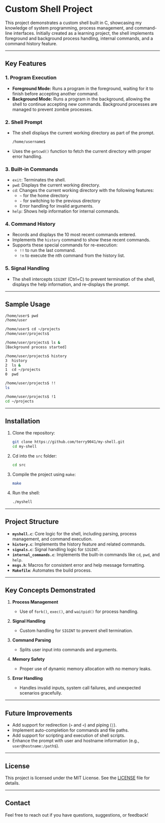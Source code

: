 # Custom Shell Project  

This project demonstrates a custom shell built in C, showcasing my knowledge of system programming, process management, and command-line interfaces. Initially created as a learning project, the shell implements foreground and background process handling, internal commands, and a command history feature.

---

## Key Features  

### **1. Program Execution**
- **Foreground Mode:** Runs a program in the foreground, waiting for it to finish before accepting another command.  
- **Background Mode:** Runs a program in the background, allowing the shell to continue accepting new commands. Background processes are managed to prevent zombie processes.

### **2. Shell Prompt**
- The shell displays the current working directory as part of the prompt.
  ```bash
  /home/username$
  ```
- Uses the `getcwd()` function to fetch the current directory with proper error handling.

### **3. Built-in Commands**
- `exit`: Terminates the shell.  
- `pwd`: Displays the current working directory.  
- `cd`: Changes the current working directory with the following features:  
  - `~` for the home directory  
  - `-` for switching to the previous directory  
  - Error handling for invalid arguments.  
- `help`: Shows help information for internal commands.  

### **4. Command History**
- Records and displays the 10 most recent commands entered.  
- Implements the `history` command to show these recent commands.  
- Supports these special commands for re-execution:  
  - `!!` to run the last command.  
  - `!n` to execute the nth command from the history list.  

### **5. Signal Handling**
- The shell intercepts `SIGINT` (Ctrl+C) to prevent termination of the shell, displays the help information, and re-displays the prompt.

---

## Sample Usage  

```bash
/home/user$ pwd
/home/user

/home/user$ cd ~/projects
/home/user/projects$

/home/user/projects$ ls &
[Background process started]

/home/user/projects$ history
3  history
2  ls &
1  cd ~/projects
0  pwd

/home/user/projects$ !!  
ls

/home/user/projects$ !1  
cd ~/projects
```

---

## Installation  

1. Clone the repository:  
   ```bash
   git clone https://github.com/terry9041/my-shell.git
   cd my-shell
   ```  

2. Cd into the `src` folder:  
   ```bash
   cd src
   ``` 

3. Compile the project using `make`:  
   ```bash
   make
   ```  
4. Run the shell:  
   ```bash
   ./myshell
   ```  

---

## Project Structure  

- **`myshell.c`**: Core logic for the shell, including parsing, process management, and command execution.  
- **`history.c`**: Implements the history feature and related commands.  
- **`signals.c`**: Signal handling logic for `SIGINT`.  
- **`internal_commands.c`**: Implements the built-in commands like `cd`, `pwd`, and `help`.  
- **`msgs.h`**: Macros for consistent error and help message formatting.  
- **`Makefile`**: Automates the build process.  

---

## Key Concepts Demonstrated  

1. **Process Management**  
   - Use of `fork()`, `exec()`, and `waitpid()` for process handling.  

2. **Signal Handling**  
   - Custom handling for `SIGINT` to prevent shell termination.  

3. **Command Parsing**  
   - Splits user input into commands and arguments.  

4. **Memory Safety**  
   - Proper use of dynamic memory allocation with no memory leaks.  

5. **Error Handling**  
   - Handles invalid inputs, system call failures, and unexpected scenarios gracefully.  

---

## Future Improvements  

- Add support for redirection (`>` and `<`) and piping (`|`).  
- Implement auto-completion for commands and file paths.  
- Add support for scripting and execution of shell scripts.  
- Enhance the prompt with user and hostname information (e.g., `user@hostname:/path$`).  

---

## License  

This project is licensed under the MIT License. See the [LICENSE](LICENSE) file for details.

---

## Contact  

Feel free to reach out if you have questions, suggestions, or feedback!  



<!-- @import "[TOC]" {cmd="toc" depthFrom=1 depthTo=6 orderedList=false} -->
